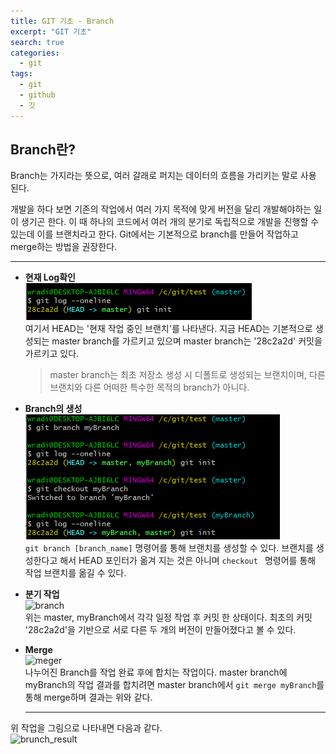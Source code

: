 ```yaml
---
title: GIT 기초 - Branch
excerpt: "GIT 기초"
search: true
categories:
  - git
tags:
  - git
  - github
  - 깃
---
```


## Branch란?  
Branch는 가지라는 뜻으로, 여러 갈래로 퍼지는 데이터의 흐름을 가리키는 말로 사용 된다.  

개발을 하다 보면 기존의 작업에서 여러 가지 목적에 맞게 버전을 달리 개발해야하는 일이 생기곤 한다.
이 때 하나의 코드에서 여러 개의 분기로 독립적으로 개발을 진행할 수 있는데 이를 브랜치라고 한다.
Git에서는 기본적으로 branch를 만들어 작업하고 merge하는 방법을 권장한다.

----------------
- **현재 Log확인**  
  ![init_state](/assets/images/git/branch1.png)  
  여기서 HEAD는 '현재 작업 중인 브랜치'를 나타낸다. 
  지금 HEAD는 기본적으로 생성되는 master branch를 가르키고 있으며
  master branch는 '28c2a2d' 커밋을 가르키고 있다. 

  > master branch는 최초 저장소 생성 시 디폴트로 생성되는 브랜치이며, 다른 브랜치와 다른 어떠한 특수한 목적의 branch가 아니다. 

- **Branch의 생성**   
  ![make_branch](/assets/images/git/branch2.png)  
  ```git branch [branch_name]``` 명령어를 통해 브랜치를 생성할 수 있다.
  브랜치를 생성한다고 해서 HEAD 포인터가 옮겨 지는 것은 아니며 
  ```checkout ``` 명령어를 통해 작업 브랜치를 옮길 수 있다.

- **분기 작업**  
  ![branch](/assets/images/git/branch3.png)  
  위는 master, myBranch에서 각각 일정 작업 후 커밋 한 상태이다.
  최초의 커밋 '28c2a2d'을 기반으로 서로 다른 두 개의 버전이 만들어졌다고 볼 수 있다.

- **Merge**  
  ![meger](/assets/images/git/branch4.png)   
  나누어진 Branch를 작업 완료 후에 합치는 작업이다.
  master branch에 myBranch의 작업 결과를 합치려면 
  master branch에서 ```git merge myBranch```를 통해 merge하며 결과는 위와 같다.

  ------------------

위 작업을 그림으로 나타내면 다음과 같다.  
![brunch_result](/assets/images/git/branch_result.png)  